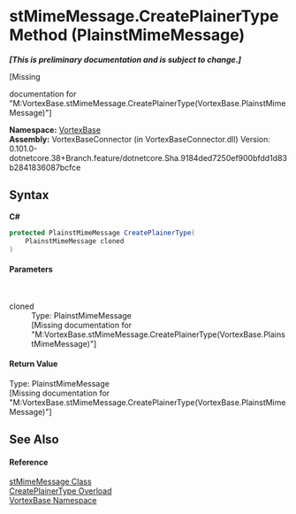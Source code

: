 # stMimeMessage.CreatePlainerType Method (PlainstMimeMessage)
 _**\[This is preliminary documentation and is subject to change.\]**_

\[Missing <summary> documentation for "M:VortexBase.stMimeMessage.CreatePlainerType(VortexBase.PlainstMimeMessage)"\]

**Namespace:**&nbsp;<a href="N_VortexBase.md">VortexBase</a><br />**Assembly:**&nbsp;VortexBaseConnector (in VortexBaseConnector.dll) Version: 0.101.0-dotnetcore.38+Branch.feature/dotnetcore.Sha.9184ded7250ef900bfdd1d83b2841836087bcfce

## Syntax

**C#**<br />
``` C#
protected PlainstMimeMessage CreatePlainerType(
	PlainstMimeMessage cloned
)
```


#### Parameters
&nbsp;<dl><dt>cloned</dt><dd>Type: PlainstMimeMessage<br />\[Missing <param name="cloned"/> documentation for "M:VortexBase.stMimeMessage.CreatePlainerType(VortexBase.PlainstMimeMessage)"\]</dd></dl>

#### Return Value
Type: PlainstMimeMessage<br />\[Missing <returns> documentation for "M:VortexBase.stMimeMessage.CreatePlainerType(VortexBase.PlainstMimeMessage)"\]

## See Also


#### Reference
<a href="T_VortexBase_stMimeMessage.md">stMimeMessage Class</a><br /><a href="Overload_VortexBase_stMimeMessage_CreatePlainerType.md">CreatePlainerType Overload</a><br /><a href="N_VortexBase.md">VortexBase Namespace</a><br />